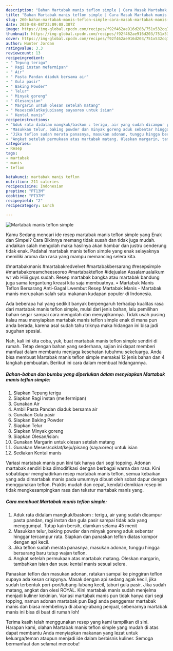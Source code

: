 ```yaml
---
description: "Bahan Martabak manis teflon simple | Cara Masak Martabak manis teflon simple Yang Enak Dan Lezat"
title: "Bahan Martabak manis teflon simple | Cara Masak Martabak manis teflon simple Yang Enak Dan Lezat"
slug: 260-bahan-martabak-manis-teflon-simple-cara-masak-martabak-manis-teflon-simple-yang-enak-dan-lezat
date: 2020-08-08T23:09:08.307Z
image: https://img-global.cpcdn.com/recipes/f92f462ae916d203/751x532cq70/martabak-manis-teflon-simple-foto-resep-utama.jpg
thumbnail: https://img-global.cpcdn.com/recipes/f92f462ae916d203/751x532cq70/martabak-manis-teflon-simple-foto-resep-utama.jpg
cover: https://img-global.cpcdn.com/recipes/f92f462ae916d203/751x532cq70/martabak-manis-teflon-simple-foto-resep-utama.jpg
author: Hunter Jordan
ratingvalue: 3.3
reviewcount: 13
recipeingredient:
- " Tepung terigu"
- " Ragi instan mefermipan"
- " Air"
- " Pasta Pandan diaduk bersama air"
- " Gula pasir"
- " Baking Powder"
- " Telur"
- " Minyak goreng"
- " Olesanisian"
- " Margarin untuk olesan setelah matang"
- " Mesescoklatkejupisang sayaoreo untuk isian"
- " Kental manis"
recipeinstructions:
- "Aduk rata didalam mangkuk/baskom : terigu, air yang sudah dicampur pasta pandan, ragi instan dan gula pasir sampai tidak ada yang menggumpal. Tutup kain bersih, diamkan selama 45 menit"
- "Masukkan telur, baking powder dan minyak goreng aduk sebentar hinggar tercampur rata. Siapkan dan panaskan teflon diatas kompor dengan api kecil."
- "Jika teflon sudah merata panasnya, masukan adonan, tunggu hingga bersarang baru tutup wajan teflon."
- "Angkat setelah permukaan atas martabak matang. Oleskan margarin, tambahkan isian dan susu kental manis sesuai selera."
categories:
- Resep
tags:
- martabak
- manis
- teflon

katakunci: martabak manis teflon 
nutrition: 211 calories
recipecuisine: Indonesian
preptime: "PT13M"
cooktime: "PT37M"
recipeyield: "2"
recipecategory: Lunch

---
```



![Martabak manis teflon simple](https://img-global.cpcdn.com/recipes/f92f462ae916d203/751x532cq70/martabak-manis-teflon-simple-foto-resep-utama.jpg)

Kamu Sedang mencari ide resep martabak manis teflon simple yang Enak dan Simpel? Cara Bikinnya memang tidak susah dan tidak juga mudah. andaikan salah mengolah maka hasilnya akan hambar dan justru cenderung tidak enak. Padahal martabak manis teflon simple yang enak selayaknya memiliki aroma dan rasa yang mampu memancing selera kita.

#martabakmanis #martabakredvelvet #martabakbersarang #resepsimple #martabakcreamcheeseoreo #martabakteflon #idejualan Assalamualaikum wr wb Hiiii guys sudah. Resep martabak bangka atau martabak bandung juga sama tergantung kreasi kita saja membuatnya. • Martabak Manis Teflon Bersarang Anti-Gagal Lwembut Resep Martabak Manis - Martabak manis merupakan salah satu makanan kudapan populer di Indonesia.

Ada beberapa hal yang sedikit banyak berpengaruh terhadap kualitas rasa dari martabak manis teflon simple, mulai dari jenis bahan, lalu pemilihan bahan segar sampai cara mengolah dan menyajikannya. Tidak usah pusing kalau mau menyiapkan martabak manis teflon simple enak di mana pun anda berada, karena asal sudah tahu triknya maka hidangan ini bisa jadi suguhan spesial.


Nah, kali ini kita coba, yuk, buat martabak manis teflon simple sendiri di rumah. Tetap dengan bahan yang sederhana, sajian ini dapat memberi manfaat dalam membantu menjaga kesehatan tubuhmu sekeluarga. Anda bisa membuat Martabak manis teflon simple memakai 12 jenis bahan dan 4 langkah pembuatan. Berikut ini cara dalam membuat hidangannya.

<!--inarticleads1-->

##### Bahan-bahan dan bumbu yang diperlukan dalam menyiapkan Martabak manis teflon simple:

1. Siapkan  Tepung terigu
1. Siapkan  Ragi instan (me:fermipan)
1. Gunakan  Air
1. Ambil  Pasta Pandan diaduk bersama air
1. Gunakan  Gula pasir
1. Siapkan  Baking Powder
1. Siapkan  Telur
1. Siapkan  Minyak goreng
1. Siapkan  Olesan/isian:
1. Gunakan  Margarin untuk olesan setelah matang
1. Gunakan  Meses/coklat/keju/pisang (saya:oreo) untuk isian
1. Sediakan  Kental manis


Variasi martabak manis pun kini tak hanya dari segi topping. Adonan martabak sendiri bisa dimodifikasi dengan berbagai warna dan rasa. Kini sobatdapur menghadirkan resep martabak manis teflon, semua kebaikan yang ada dimartabak manis pada umumnya dibuat oleh sobat dapur dengan menggunakan teflon. Praktis mudah dan cepat, kendati demikian resep ini tidak mengkesampingkan rasa dan tekstur martabak manis yang. 

<!--inarticleads2-->

##### Cara membuat Martabak manis teflon simple:

1. Aduk rata didalam mangkuk/baskom : terigu, air yang sudah dicampur pasta pandan, ragi instan dan gula pasir sampai tidak ada yang menggumpal. Tutup kain bersih, diamkan selama 45 menit
1. Masukkan telur, baking powder dan minyak goreng aduk sebentar hinggar tercampur rata. Siapkan dan panaskan teflon diatas kompor dengan api kecil.
1. Jika teflon sudah merata panasnya, masukan adonan, tunggu hingga bersarang baru tutup wajan teflon.
1. Angkat setelah permukaan atas martabak matang. Oleskan margarin, tambahkan isian dan susu kental manis sesuai selera.


Panaskan teflon dan masukan adonan, ratakan sampai ke pinggiran teflon supaya ada kesan crispynya. Masak dengan api sedang agak kecil, jika sudah terbentuk pori-pori/lubang-lubang kecil, taburi gula pasir. Jika sudah matang, angkat dan olesi ROYAL. Kini martabak manis sudah menjelma menjadi kuliner kekinian. Variasi martabak manis pun tidak hanya dari segi topping, namun adonan martabak pun Bagi anda penggemar martabak manis dan biasa membelinya di abang-abang penjual, sebenarnya martabak manis ini bisa di buat di rumah loh! 

Terima kasih telah menggunakan resep yang kami tampilkan di sini. Harapan kami, olahan Martabak manis teflon simple yang mudah di atas dapat membantu Anda menyiapkan makanan yang lezat untuk keluarga/teman ataupun menjadi ide dalam berbisnis kuliner. Semoga bermanfaat dan selamat mencoba!
